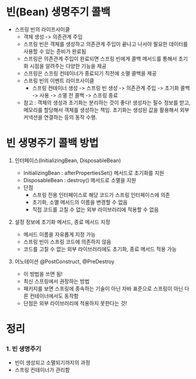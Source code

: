 
# 빈(Bean) 생명주기 콜백

- 스프링 빈의 라이프사이클
    - 객체 생성 -> 의존관계 주입
    - 스프링 빈은 객체를 생성하고 의존관계 주입이 끝나고 나서야 필요한 데이터를 사용할 수 있는 준비가 완료됨
    - 스프링은 의존관계 주입이 완료되면 스프링 빈에게 콜백 메서드를 통해서 초기화 시점을 알려주는 다양한 기능을 제공
    - 스프링은 스프링 컨테이너가 종료되기 직전에 소멸 콜백을 제공
    - 스프링 빈의 이벤트 라이프사이클
        - 스프링 컨테이너 생성 -> 스프링 빈 생성 -> 의존관계 주입 -> 초기화 콜백 -> 사용 -> 소멸 전 콜백 -> 스프링 종료
    - 참고 : 객체의 생성과 초기화는 분리하는 것이 좋다! 생성자는 필수 정보를 받고, 메모리를 할당해서 객체를 생성하는 책임. 초기화는 생성된 값을 활용해서 외부 커넥션을 연결하는 등의 동작 수행.

# 빈 생명주기 콜백 방법

1. 인터페이스(InitializingBean, DisposableBean)
    - InitializingBean : afterPropertiesSet() 메서드로 초기화를 지원
    - DisposableBean : destroy() 메서드로 소멸을 지원
    - 단점
        - 스프링 전용 인터페이스로 해당 코드가 스프링 인터페이스에 의존
        - 초기화, 소멸 메서드의 이름을 변경할 수 없음
        - 직접 코드를 고칠 수 없는 외부 라이브러리에 적용할 수 없음

2. 설정 정보에 초기화 메서드, 종료 메서드 지정
    - 메서드 이름을 자유롭게 지정 가능
    - 스프링 빈이 스프링 코드에 의존하지 않음
    - 코드를 고칠 수 없는 외부 라이브러리에도 초기화, 종료 메서드 적용 가능

3. 어노테이션 @PostConstruct, @PreDestroy
    - 이 방법을 쓰면 됨!
    - 최신 스프링에서 권장하는 방법
    - 패키지를 보면 스프링에 종속하는 기술이 아닌 자바 표준으로 스프링이 아닌 다른 컨테이너에서도 동작함
    - 단점은 외부 라이브러리에 적용하지 못한다는 것!


# 정리

### 1. 빈 생명주기

- 빈이 생성되고 소멸되기까지의 과정
- 스프링 컨테이너가 관리함
